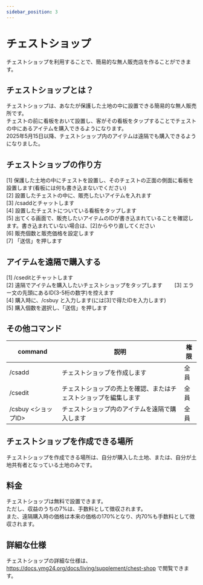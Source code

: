 ```yaml
---
sidebar_position: 3
---
```


# チェストショップ

チェストショップを利用することで、簡易的な無人販売店を作ることができます。  

## チェストショップとは？

チェストショップは、あなたが保護した土地の中に設置できる簡易的な無人販売所です。  
チェストの前に看板をおいて設置し、客がその看板をタップすることでチェストの中にあるアイテムを購入できるようになります。  
2025年5月15日以降、チェストショップ内のアイテムは遠隔でも購入できるようになりました。  

## チェストショップの作り方

[1] 保護した土地の中にチェストを設置し、そのチェストの正面の側面に看板を設置します(看板には何も書き込まないでください)  
[2] 設置したチェストの中に、販売したいアイテムを入れます    
[3] /csaddとチャットします  
[4] 設置したチェストについている看板をタップします  
[5] 出てくる画面で、販売したいアイテムのIDが書き込まれていることを確認します。書き込まれていない場合は、[2]からやり直してください  
[6] 販売個数と販売価格を設定します  
[7] 「送信」を押します

## アイテムを遠隔で購入する

[1] /cseditとチャットします  
[2] 遠隔でアイテムを購入したいチェストショップをタップします　　
[3] エラー文の先頭にあるID(3-5桁の数字)を控えます  
[4] 購入時に、/csbuy <ID>と入力します(<ID>には[3]で得たIDを入力します)  
[5] 購入個数を選択し、「送信」を押します  

## その他コマンド

| command         | 説明                               | 権限 |
|-----------------|----------------------------------|----|
| /csadd          | チェストショップを作成します                   | 全員 |
| /csedit         | チェストショップの売上を確認、またはチェストショップを編集します | 全員 |
| /csbuy <ショップID> | チェストショップ内のアイテムを遠隔で購入します          | 全員 |

## チェストショップを作成できる場所

チェストショップを作成できる場所は、自分が購入した土地、または、自分が土地共有者となっている土地のみです。

## 料金

チェストショップは無料で設置できます。  
ただし、収益のうちの7\%は、手数料として徴収されます。  
また、遠隔購入時の価格は本来の価格の170\%となり、内70\%も手数料として徴収されます。  

## 詳細な仕様

チェストショップの詳細な仕様は、　https://docs.ymg24.org/docs/living/supplement/chest-shop で閲覧できます。
